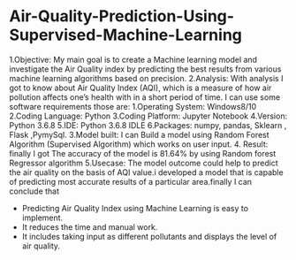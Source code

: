 # Air-Quality-Prediction-Using-Supervised-Machine-Learning
1.Objective: My main goal is to create a Machine learning model and investigate the Air Quality index by predicting the best results from various machine learning algorithms based on precision.
2.Analysis: With analysis I got to know about Air Quality Index (AQI), which is a measure of how air pollution affects one’s health with in a short period of time.
   I can use some software requirements those are:
      1.Operating System: Windows8/10 
      2.Coding Language: Python
      3.Coding Platform: Jupyter Notebook
      4.Version: Python 3.6.8 
      5.IDE: Python 3.6.8 IDLE
      6.Packages: numpy, pandas, Sklearn , Flask ,PymySql.
3.Model built: I can Build a model using Random Forest Algorithm (Supervised Algorithm) which works on user input.
4. Result: finally I got The accuracy of the model is 81.64% by using Random forest Regressor algorithm
5.Usecase: The model outcome could help to predict the air quality on the basis of AQI value.i developed a model that is capable of predicting most accurate results of a particular area.finally I
can conclude that
  * Predicting Air Quality Index using Machine Learning is easy to implement. 
  * It reduces the time and manual work.
  * It includes taking input as different pollutants and displays the level of air quality.
